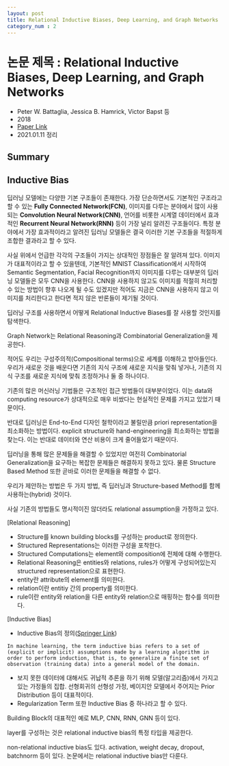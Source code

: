 ```yaml
---
layout: post
title: Relational Inductive Biases, Deep Learning, and Graph Networks
category_num : 2
---
```


# 논문 제목 : Relational Inductive Biases, Deep Learning, and Graph Networks

- Peter W. Battaglia, Jessica B. Hamrick, Victor Bapst 등
- 2018
- [Paper Link](<https://arxiv.org/pdf/1806.01261.pdf>)
- 2021.01.11 정리

## Summary

## Inductive Bias

딥러닝 모델에는 다양한 기본 구조들이 존재한다. 가장 단순하면서도 기본적인 구조라고 할 수 있는 **Fully Connected Network(FCN)**, 이미지를 다루는 분야에서 많이 사용되는 **Convolution Neural Network(CNN)**, 언어를 비롯한 시계열 데이터에서 효과적인 **Recurrent Neural Network(RNN)** 등이 가장 널리 알려진 구조들이다. 특정 분야에서 가장 효과적이라고 알려진 딥러닝 모델들은 결국 이러한 기본 구조들을 적절하게 조합한 결과라고 할 수 있다.

사실 위에서 언급한 각각의 구조들이 가지는 상대적인 장점들은 잘 알려져 있다. 이미지가 대표적이라고 할 수 있을텐데, 기본적인 MNIST Classification에서 시작하여 Semantic Segmentation, Facial Recognition까지 이미지를 다루는 대부분의 딥러닝 모델들은 모두 CNN을 사용한다. CNN을 사용하지 않고도 이미지를 적절히 처리할 수 있는 방법이 향후 나오게 될 수도 있겠지만 적어도 지금은 CNN을 사용하지 않고 이미지를 처리한다고 한다면 적지 않은 반론들이 제기될 것이다.

딥러닝 구조를 사용하면서 어떻게 Relational Inductive Biases를 잘 사용할 것인지를 탐색한다.

Graph Network는 Relational Reasoning과 Combinatorial Generalization을 제공한다.

적어도 우리는 구성주의적(Compositional terms)으로 세계를 이해하고 받아들인다. 우리가 새로운 것을 배운다면 기존의 지식 구조에 새로운 지식을 맞춰 넣거나, 기존의 지식 구조를 새로운 지식에 맞춰 조정하거나 둘 중 하나이다.

기존의 많은 머신러닝 기법들은 구조적인 접근 방법들이 대부분이었다. 이는 data와 computing resource가 상대적으로 매우 비쌌다는 현실적인 문제를 가지고 있었기 때문이다.

반대로 딥러닝은 End-to-End 디자인 철학이라고 불릴만큼 priori representation을 최소화하는 방법이다. explicit structure와 hand-engineering을 최소화하는 방법을 찾는다. 이는 반대로 데이터와 연산 비용이 크게 줄어들었기 때문이다.

딥러닝을 통해 많은 문제들을 해결할 수 있었지만 여전히 Combinatorial Generalization을 요구하는 복잡한 문제들은 해결하지 못하고 있다. 물론 Structure Based Method 또한 곧바로 이러한 문제들을 해결할 수 없다.

우리가 제안하는 방법은 두 가지 방법, 즉 딥러닝과 Structure-based Method를 함께 사용하는(hybrid) 것이다.

사실 기존의 방법들도 명시적이진 않더라도 relational assumption을 가정하고 있다.

[Relational Reasoning]

- Structure를 known building blocks를 구성하는 product로 정의한다.
- Structured Representations는 이러한 구성을 포착한다.
- Structured Computations는 element와 composition에 전체에 대해 수행한다.
- Relational Reasoning은 entities와 relations, rules가 어떻게 구성되어있는지 structured representation으로 표현한다.
- entity란 attribute의 element를 의미한다.
- relation이란 entitiy 간의 property를 의미한다.
- rule이란 entity와 relation을 다른 entity와 relation으로 매핑하는 함수를 의미한다.

[Inductive Bias]

- Inductive Bias의 정의([Springer Link](<https://link.springer.com/referenceworkentry/10.1007%2F978-1-4419-9863-7_927>))

```
In machine learning, the term inductive bias refers to a set of (explicit or implicit) assumptions made by a learning algorithm in order to perform induction, that is, to generalize a finite set of observation (training data) into a general model of the domain.
```

- 보지 못한 데이터에 대해서도 귀납적 추론을 하기 위해 모델(알고리즘)에서 가지고 있는 가정들의 집합. 선형회귀의 선형성 가정, 베이지안 모델에서 주어지는 Prior Distribution 등이 대표적이다.
- Regularization Term 또한 Inductive Bias 중 하나라고 할 수 있다.

Building Block의 대표적인 예로 MLP, CNN, RNN, GNN 등이 있다.

layer를 구성하는 것은 relational inductive bias의 특정 타입을 제공한다.

non-relational inductive bias도 있다. activation, weight decay, dropout, batchnorm 등이 있다. 논문에서는 relational inductive bias만 다룬다.
